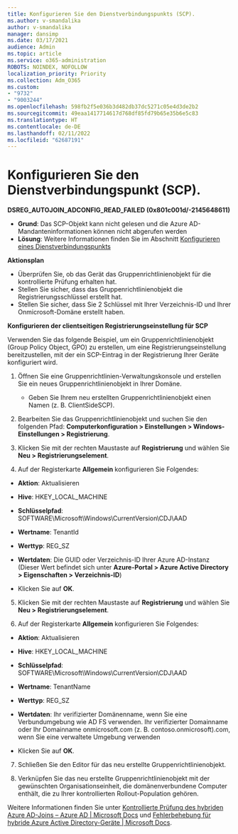 ```yaml
---
title: Konfigurieren Sie den Dienstverbindungspunkts (SCP).
ms.author: v-smandalika
author: v-smandalika
manager: dansimp
ms.date: 03/17/2021
audience: Admin
ms.topic: article
ms.service: o365-administration
ROBOTS: NOINDEX, NOFOLLOW
localization_priority: Priority
ms.collection: Adm_O365
ms.custom:
- "9732"
- "9003244"
ms.openlocfilehash: 598fb2f5e036b3d482db37dc5271c05e4d3de2b2
ms.sourcegitcommit: 49eaa1417714617d768df85fd79b65e35b6e5c83
ms.translationtype: HT
ms.contentlocale: de-DE
ms.lasthandoff: 02/11/2022
ms.locfileid: "62687191"
---
```

# <a name="configure-service-connection-point-scp"></a>Konfigurieren Sie den Dienstverbindungspunkt (SCP).

**DSREG_AUTOJOIN_ADCONFIG_READ_FAILED (0x801c001d/-2145648611)**

- **Grund**: Das SCP-Objekt kann nicht gelesen und die Azure AD-Mandanteninformationen können nicht abgerufen werden
- **Lösung**: Weitere Informationen finden Sie im Abschnitt [Konfigurieren eines Dienstverbindungspunkts](https://docs.microsoft.com/azure/active-directory/devices/hybrid-azuread-join-federated-domains#configure-hybrid-azure-ad-join)


**Aktionsplan**

- Überprüfen Sie, ob das Gerät das Gruppenrichtlinienobjekt für die kontrollierte Prüfung erhalten hat.
- Stellen Sie sicher, dass das Gruppenrichtlinienobjekt die Registrierungsschlüssel erstellt hat.
- Stellen Sie sicher, dass Sie 2 Schlüssel mit Ihrer Verzeichnis-ID und Ihrer Onmicrosoft-Domäne erstellt haben.

**Konfigurieren der clientseitigen Registrierungseinstellung für SCP**

Verwenden Sie das folgende Beispiel, um ein Gruppenrichtlinienobjekt (Group Policy Object, GPO) zu erstellen, um eine Registrierungseinstellung bereitzustellen, mit der ein SCP-Eintrag in der Registrierung Ihrer Geräte konfiguriert wird.

1. Öffnen Sie eine Gruppenrichtlinien-Verwaltungskonsole und erstellen Sie ein neues Gruppenrichtlinienobjekt in Ihrer Domäne.
     - Geben Sie Ihrem neu erstellten Gruppenrichtlinienobjekt einen Namen (z. B. ClientSideSCP).

2. Bearbeiten Sie das Gruppenrichtlinienobjekt und suchen Sie den folgenden Pfad: **Computerkonfiguration > Einstellungen > Windows-Einstellungen > Registrierung**.

3. Klicken Sie mit der rechten Maustaste auf **Registrierung** und wählen Sie **Neu > Registrierungselement**.

4. Auf der Registerkarte **Allgemein** konfigurieren Sie Folgendes:
  
- **Aktion**: Aktualisieren
    
- **Hive**: HKEY_LOCAL_MACHINE
    
- **Schlüsselpfad**: SOFTWARE\Microsoft\Windows\CurrentVersion\CDJ\AAD
    
- **Wertname**: TenantId
    
- **Werttyp**: REG_SZ
    
- **Wertdaten**: Die GUID oder Verzeichnis-ID Ihrer Azure AD-Instanz (Dieser Wert befindet sich unter **Azure-Portal > Azure Active Directory > Eigenschaften > Verzeichnis-ID**)
 
- Klicken Sie auf **OK**.
 
5. Klicken Sie mit der rechten Maustaste auf **Registrierung** und wählen Sie **Neu > Registrierungselement**.

6. Auf der Registerkarte **Allgemein** konfigurieren Sie Folgendes:
  
- **Aktion**: Aktualisieren
    
- **Hive**: HKEY_LOCAL_MACHINE
    
- **Schlüsselpfad**: SOFTWARE\Microsoft\Windows\CurrentVersion\CDJ\AAD
    
- **Wertname**: TenantName
    
- **Werttyp**: REG_SZ
    
- **Wertdaten**: Ihr verifizierter Domänenname, wenn Sie eine Verbundumgebung wie AD FS verwenden. Ihr verifizierter Domainname oder Ihr Domainname onmicrosoft.com (z. B. contoso.onmicrosoft).com, wenn Sie eine verwaltete Umgebung verwenden

- Klicken Sie auf **OK**.

7. Schließen Sie den Editor für das neu erstellte Gruppenrichtlinienobjekt.

8. Verknüpfen Sie das neu erstellte Gruppenrichtlinienobjekt mit der gewünschten Organisationseinheit, die domänenverbundene Computer enthält, die zu Ihrer kontrollierten Rollout-Population gehören.

Weitere Informationen finden Sie unter [Kontrollierte Prüfung des hybriden Azure AD-Joins – Azure AD | Microsoft Docs](https://docs.microsoft.com/azure/active-directory/devices/hybrid-azuread-join-control) und  [Fehlerbehebung für hybride Azure Active Directory-Geräte | Microsoft Docs](https://docs.microsoft.com/azure/active-directory/devices/troubleshoot-hybrid-join-windows-current).









